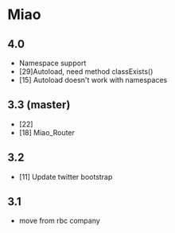 # Miao

## 4.0
 * Namespace support
 * [29]Autoload, need method classExists()
 * [15] Autoload doesn't work with namespaces

## 3.3 (master)
 * [22]
 * [18] Miao_Router

## 3.2
 * [11] Update twitter bootstrap

## 3.1
 * move from rbc company